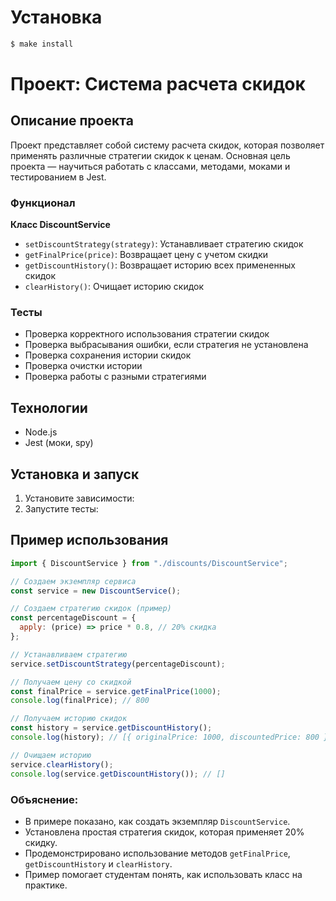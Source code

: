 # Установка
```bash
$ make install
```

# Проект: Система расчета скидок

## Описание проекта

Проект представляет собой систему расчета скидок, которая позволяет применять различные стратегии скидок к ценам. Основная цель проекта — научиться работать с классами, методами, моками и тестированием в Jest.

### Функционал

**Класс DiscountService**

- `setDiscountStrategy(strategy)`: Устанавливает стратегию скидок
- `getFinalPrice(price)`: Возвращает цену с учетом скидки
- `getDiscountHistory()`: Возвращает историю всех примененных скидок
- `clearHistory()`: Очищает историю скидок

### Тесты

- Проверка корректного использования стратегии скидок
- Проверка выбрасывания ошибки, если стратегия не установлена
- Проверка сохранения истории скидок
- Проверка очистки истории
- Проверка работы с разными стратегиями

## Технологии

- Node.js
- Jest (моки, spy)

## Установка и запуск

1. Установите зависимости:
2. Запустите тесты:

## Пример использования

```javascript
import { DiscountService } from "./discounts/DiscountService";

// Создаем экземпляр сервиса
const service = new DiscountService();

// Создаем стратегию скидок (пример)
const percentageDiscount = {
  apply: (price) => price * 0.8, // 20% скидка
};

// Устанавливаем стратегию
service.setDiscountStrategy(percentageDiscount);

// Получаем цену со скидкой
const finalPrice = service.getFinalPrice(1000);
console.log(finalPrice); // 800

// Получаем историю скидок
const history = service.getDiscountHistory();
console.log(history); // [{ originalPrice: 1000, discountedPrice: 800 }]

// Очищаем историю
service.clearHistory();
console.log(service.getDiscountHistory()); // []
```
### Объяснение:
- В примере показано, как создать экземпляр `DiscountService`.
- Установлена простая стратегия скидок, которая применяет 20% скидку.
- Продемонстрировано использование методов `getFinalPrice`, `getDiscountHistory` и `clearHistory`.
- Пример помогает студентам понять, как использовать класс на практике.
```
